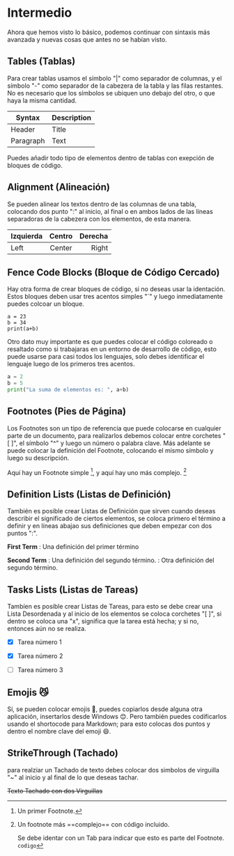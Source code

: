 # Intermedio

Ahora que hemos visto lo básico, podemos continuar con sintaxis más avanzada y nuevas cosas que antes no se habían visto. 

## Tables (Tablas)

Para crear tablas usamos el símbolo "|" como separador de columnas, y el símbolo "-" como separador de la cabezera de la tabla y las filas restantes. No es necesario que los símbolos se ubiquen uno debajo del otro, o que haya la misma cantidad.

| Syntax      | Description |
| --------- | --------- |
| Header      | Title     |
| Paragraph     | Text     |

Puedes añadir todo tipo de elementos dentro de tablas con exepción de bloques de código.

## Alignment (Alineación)

Se pueden alinear los textos dentro de las columnas de una tabla, colocando dos punto ":" al inicio, al final o en ambos lados de las líneas separadoras de la cabezera con los elementos, de esta manera. 

| Izquierda   | Centro      |  Derecha   |
| :---        |    :----:   |       ---: |
| Left        | Center      | Right      |

## Fence Code Blocks (Bloque de Código Cercado)

Hay otra forma de crear bloques de código, si no deseas usar la identación. Estos bloques deben usar tres acentos simples "`" y luego inmediatamente puedes colcoar un bloque.

```
a = 23
b = 34
print(a+b)
```

Otro dato muy importante es que puedes colocar el código coloreado o resaltado como si trabajaras en un entorno de desarrollo de código, esto puede usarse para casi todos los lenguajes, solo debes identificar el lenguaje luego de los primeros tres acentos.

```py
a = 2
b = 5
print("La suma de elementos es: ", a+b)
```
## Footnotes (Pies de Página)

Los Footnotes son un tipo de referencia que puede colocarse en cualquier parte de un documento, para realizarlos debemos colocar entre corchetes "[ ]", el símbolo "^" y luego un número o palabra clave. Más adelante se puede colocar la definición del Footnote, colocando el mismo símbolo y luego su descripción.

Aquí hay un Footnote simple [^1], y aquí hay uno más complejo. [^bignote]

## Definition Lists (Listas de Definición)

También es posible crear Listas de Definición que sirven cuando deseas describir el significado de ciertos elementos, se coloca primero el término a definir y en líneas abajao sus definiciones que deben empezar con dos puntos ":".

**First Term**
: Una definición del primer término

**Second Term**
: Una definición del segundo término.
: Otra definición del segundo término.

## Tasks Lists (Listas de Tareas)

Tambíen es posible crear Listas de Tareas, para esto se debe crear una Lista Desordenada y al inicio de los elementos se coloca corchetes "[ ]", si dentro se coloca una "x", significa que la tarea está hecha; y si no, entonces aún no se realiza.

- [x] Tarea número 1
- [x] Tarea número 2
- [ ] Tarea número 3


## Emojis :smirk_cat: 

Sí, se pueden colocar emojis 🎊, puedes copiarlos desde alguna otra aplicación, insertarlos desde Windows 😊. Pero también puedes codificarlos usando el shortocode para Markdown; para esto colocas dos puntos y dentro el nombre clave del emoji :smile:.


[^1]: Un primer Footnote.

[^bignote]: Un footnote más ==complejo== con código incluido.
    
    Se debe identar con un Tab para indicar que esto es parte del Footnote.  
    `codigo`  

## StrikeThrough (Tachado)

para realziar un Tachado de texto debes colocar dos simbolos de virguilla "~" al inicio y al final de lo que deseas tachar.

~~Texto Tachado con dos Virguillas~~
